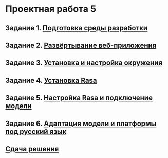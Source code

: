 
# Проектная работа 5

## Задание 1. [Подготовка среды разработки](./docs/Task1.md)
## Задание 2. [Развёртывание веб-приложения](./docs/Task2.md)
## Задание 3. [Установка и настройка окружения](./docs/Task3.md)
## Задание 4. [Установка Rasa](./docs/Task4.md)
## Задание 5. [Настройка Rasa и подключение модели](./docs/Task5.md)
## Задание 6. [Адаптация модели и платформы под русский язык](./docs/Task5.md)
## [Сдача решения](./docs/Solution.md)
